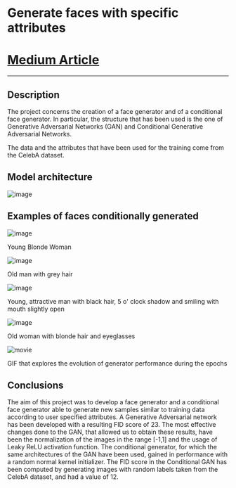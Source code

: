 # Generate faces with specific attributes
# [Medium Article](https://alexrossi5187.medium.com/generate-faces-with-specific-attributes-1d9701950b36)
<hr>

## Description
The project concerns the creation of a face generator and of a conditional face generator. In particular, the structure that has been used is the one of Generative Adversarial Networks (GAN) and Conditional Generative Adversarial Networks.

The data and the attributes that have been used for the training come from the CelebA dataset.


## Model architecture

![image](https://user-images.githubusercontent.com/56583448/94338491-eeb18000-fff2-11ea-822f-4b88bcbdf5c7.png)

## Examples of faces conditionally generated



![image](https://user-images.githubusercontent.com/56583448/94338606-fe7d9400-fff3-11ea-8e75-e71ca4e67b55.png)

Young Blonde Woman








![image](https://user-images.githubusercontent.com/56583448/94338619-1a813580-fff4-11ea-84d9-b798829a8b7c.png)

Old man with grey hair






![image](https://user-images.githubusercontent.com/56583448/94338644-3a185e00-fff4-11ea-83bb-48b3dfaa9160.png)

Young, attractive man with black hair, 5 o' clock shadow and smiling with mouth slightly open







![image](https://user-images.githubusercontent.com/56583448/94338661-56b49600-fff4-11ea-919c-3e7e46702a23.png)

Old woman with blonde hair and eyeglasses





![movie](https://user-images.githubusercontent.com/56583448/94338563-962eb280-fff3-11ea-94d0-f325e0a20559.gif)

GIF that explores the evolution of generator performance during the epochs


## Conclusions

The aim of this project was to develop a face generator and a conditional face generator able to generate new samples similar to training data according to user specified attributes. A Generative Adversarial network has been developed with a resulting FID score of 23. The most effective changes done to the GAN, that allowed us to obtain these results, have been the normalization of the images in the range [-1,1] and the usage of Leaky ReLU activation function.
The conditional generator, for which the same architectures of the GAN have been used, gained in performance with a random normal kernel initializer. The FID score in the Conditional GAN has been computed by generating images with random labels taken from the CelebA dataset, and had a value of 12.
